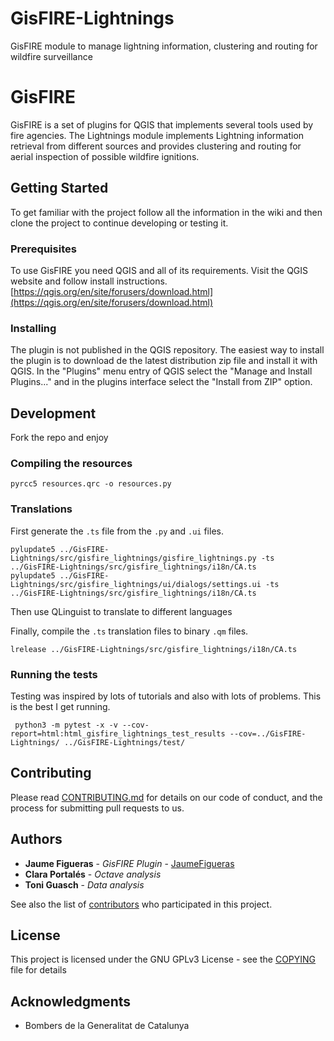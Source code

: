 # GisFIRE-Lightnings
GisFIRE module to manage lightning information, clustering and routing for wildfire surveillance

# GisFIRE

GisFIRE is a set of plugins for QGIS that implements several tools used by fire agencies. The Lightnings module 
implements Lightning information retrieval from different sources and provides clustering and routing for aerial 
inspection of possible wildfire ignitions.

## Getting Started

To get familiar with the project follow all the information in the wiki and then clone the project to continue 
developing or testing it.

### Prerequisites

To use GisFIRE you need QGIS and all of its requirements. Visit the QGIS website and follow install instructions.
[https://qgis.org/en/site/forusers/download.html](https://qgis.org/en/site/forusers/download.html)

### Installing

The plugin is not published in the QGIS repository. The easiest way to install the plugin is to download de the latest 
distribution zip file and install it with QGIS. In the "Plugins" menu entry of QGIS select the "Manage and Install 
Plugins..." and in the plugins interface select the "Install from ZIP" option.

## Development

Fork the repo and enjoy

### Compiling the resources

```console
pyrcc5 resources.qrc -o resources.py
```

### Translations

First generate the `.ts` file from the `.py` and `.ui` files.
```console
pylupdate5 ../GisFIRE-Lightnings/src/gisfire_lightnings/gisfire_lightnings.py -ts ../GisFIRE-Lightnings/src/gisfire_lightnings/i18n/CA.ts
pylupdate5 ../GisFIRE-Lightnings/src/gisfire_lightnings/ui/dialogs/settings.ui -ts ../GisFIRE-Lightnings/src/gisfire_lightnings/i18n/CA.ts
```

Then use QLinguist to translate to different languages

Finally, compile the `.ts` translation files to binary `.qm` files.
```console
lrelease ../GisFIRE-Lightnings/src/gisfire_lightnings/i18n/CA.ts
```
### Running the tests

Testing was inspired by lots of tutorials and also with lots of problems. This is the best I get running.
```console
 python3 -m pytest -x -v --cov-report=html:html_gisfire_lightnings_test_results --cov=../GisFIRE-Lightnings/ ../GisFIRE-Lightnings/test/
```

## Contributing

Please read [CONTRIBUTING.md](CONTRIBUTING.md) for details on our code of
conduct, and the process for submitting pull requests to us.

## Authors

* **Jaume Figueras** - *GisFIRE Plugin* - [JaumeFigueras](https://github.com/JaumeFigueras)
* **Clara Portalés** - *Octave analysis*
* **Toni Guasch** - *Data analysis*


See also the list of [contributors](https://github.com/JaumeFigueras/GisFIRE-Lightnings/contributors)
who participated in this project.

## License

This project is licensed under the GNU GPLv3 License - see the [COPYING](COPYING)
file for details

## Acknowledgments

* Bombers de la Generalitat de Catalunya
